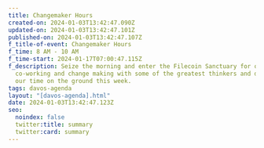 ```yaml
---
title: Changemaker Hours
created-on: 2024-01-03T13:42:47.090Z
updated-on: 2024-01-03T13:42:47.101Z
published-on: 2024-01-03T13:42:47.107Z
f_title-of-event: Changemaker Hours
f_time: 8 AM - 10 AM
f_time-start: 2024-01-17T07:00:47.115Z
f_description: Seize the morning and enter the Filecoin Sanctuary for open
  co-working and change making with some of the greatest thinkers and doers of
  our time on the ground this week.
tags: davos-agenda
layout: "[davos-agenda].html"
date: 2024-01-03T13:42:47.123Z
seo:
  noindex: false
  twitter:title: summary
  twitter:card: summary
---
```

